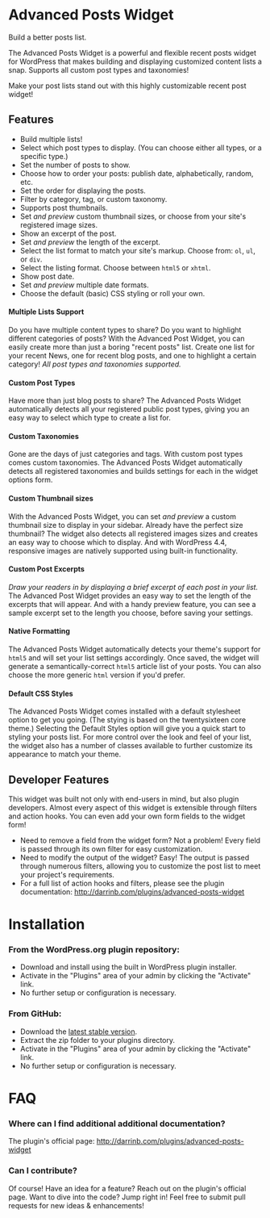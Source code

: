# Advanced Posts Widget

Build a better posts list.

The Advanced Posts Widget is a powerful and flexible recent posts widget for WordPress that makes building and displaying customized content lists a snap.  Supports all custom post types and taxonomies!

Make your post lists stand out with this highly customizable recent post widget!


## Features

* Build multiple lists!
* Select which post types to display.  (You can choose either all types, or a specific type.)
* Set the number of posts to show.
* Choose how to order your posts: publish date, alphabetically, random, etc.
* Set the order for displaying the posts.
* Filter by category, tag, or custom taxonomy.
* Supports post thumbnails.
* Set _and preview_ custom thumbnail sizes, or choose from your site's registered image sizes.
* Show an excerpt of the post.
* Set _and preview_ the length of the excerpt.
* Select the list format to match your site's markup.  Choose from: `ol`, `ul`, or `div`.
* Select the listing format. Choose between `html5` or `xhtml`.
* Show post date.
* Set _and preview_ multiple date formats.
* Choose the default (basic) CSS styling or roll your own.

#### Multiple Lists Support

Do you have multiple content types to share?  Do you want to highlight different categories of posts?  With the Advanced Post Widget, you can easily create more than just a boring "recent posts" list.  Create one list for your recent News, one for recent blog posts, and one to highlight a certain category!  _All post types and taxonomies supported._

#### Custom Post Types

Have more than just blog posts to share?  The Advanced Posts Widget automatically detects all your registered public post types, giving you an easy way to select which type to create a list for.

#### Custom Taxonomies

Gone are the days of just categories and tags.  With custom post types comes custom taxonomies.  The Advanced Posts Widget automatically detects all registered taxonomies and builds settings for each in the widget options form.

#### Custom Thumbnail sizes

With the Advanced Posts Widget, you can set _and preview_ a custom thumbnail size to display in your sidebar.  Already have the perfect size thumbnail?  The widget also detects all registered images sizes and creates an easy way to choose which to display.  And with WordPress 4.4, responsive images are natively supported using built-in functionality.

#### Custom Post Excerpts

_Draw your readers in by displaying a brief excerpt of each post in your list._  The Advanced Post Widget provides an easy way to set the length of the excerpts that will appear.  And with a handy preview feature, you can see a sample excerpt set to the length you choose, before saving your settings.

#### Native Formatting

The Advanced Posts Widget automatically detects your theme's support for `html5` and will set your list settings accordingly. Once saved, the widget will generate a semantically-correct `html5` article list of your posts.  You can also choose the more generic `html` version if you'd prefer.

#### Default CSS Styles

The Advanced Posts Widget comes installed with a default stylesheet option to get you going.  (The stying is based on the twentysixteen core theme.) Selecting the Default Styles option will give you a quick start to styling your posts list.  For more control over the look and feel of your list, the widget also has a number of classes available to further customize its appearance to match your theme.


## Developer Features

This widget was built not only with end-users in mind, but also plugin developers.  Almost every aspect of this widget is extensible through filters and action hooks.  You can even add your own form fields to the widget form!

* Need to remove a field from the widget form?  Not a problem!  Every field is passed through its own filter for easy customization.
* Need to modify the output of the widget?  Easy!  The output is passed through numerous filters, allowing you to customize the post list to meet your project's requirements.
* For a full list of action hooks and filters, please see the plugin documentation: http://darrinb.com/plugins/advanced-posts-widget


# Installation

### From the WordPress.org plugin repository:

* Download and install using the built in WordPress plugin installer.
* Activate in the "Plugins" area of your admin by clicking the "Activate" link.
* No further setup or configuration is necessary.

### From GitHub:

* Download the [latest stable version](https://github.com/dboutote/Advanced-Posts-Widget/archive/master.zip).
* Extract the zip folder to your plugins directory.
* Activate in the "Plugins" area of your admin by clicking the "Activate" link.
* No further setup or configuration is necessary.


# FAQ

### Where can I find additional additional documentation?

The plugin's official page: http://darrinb.com/plugins/advanced-posts-widget

### Can I contribute?
Of course! Have an idea for a feature?  Reach out on the plugin's official page.  Want to dive into  the code?  Jump right in!  Feel free to submit pull requests for new ideas & enhancements!
